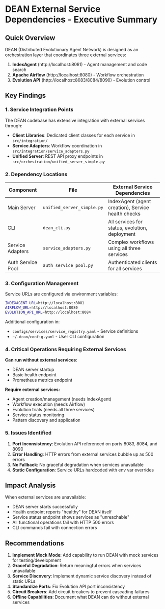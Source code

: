 # DEAN External Service Dependencies - Executive Summary

## Quick Overview

DEAN (Distributed Evolutionary Agent Network) is designed as an orchestration layer that coordinates three external services:

1. **IndexAgent** (http://localhost:8081) - Agent management and code search
2. **Apache Airflow** (http://localhost:8080) - Workflow orchestration
3. **Evolution API** (http://localhost:8083/8084/8090) - Evolution control

## Key Findings

### 1. Service Integration Points

The DEAN codebase has extensive integration with external services through:
- **Client Libraries**: Dedicated client classes for each service in `src/integration/`
- **Service Adapters**: Workflow coordination in `src/integration/service_adapters.py`
- **Unified Server**: REST API proxy endpoints in `src/orchestration/unified_server_simple.py`

### 2. Dependency Locations

| Component | File | External Service Dependencies |
|-----------|------|------------------------------|
| Main Server | `unified_server_simple.py` | IndexAgent (agent creation), Service health checks |
| CLI | `dean_cli.py` | All services for status, evolution, deployment |
| Service Adapters | `service_adapters.py` | Complex workflows using all three services |
| Auth Service Pool | `auth_service_pool.py` | Authenticated clients for all services |

### 3. Configuration Management

Service URLs are configured via environment variables:
```bash
INDEXAGENT_URL=http://localhost:8081
AIRFLOW_URL=http://localhost:8080  
EVOLUTION_API_URL=http://localhost:8084
```

Additional configuration in:
- `configs/services/service_registry.yaml` - Service definitions
- `~/.dean/config.yaml` - User CLI configuration

### 4. Critical Operations Requiring External Services

**Can run without external services:**
- DEAN server startup
- Basic health endpoint
- Prometheus metrics endpoint

**Require external services:**
- Agent creation/management (needs IndexAgent)
- Workflow execution (needs Airflow)
- Evolution trials (needs all three services)
- Service status monitoring
- Pattern discovery and application

### 5. Issues Identified

1. **Port Inconsistency**: Evolution API referenced on ports 8083, 8084, and 8090
2. **Error Handling**: HTTP errors from external services bubble up as 500 errors
3. **No Fallback**: No graceful degradation when services unavailable
4. **Static Configuration**: Service URLs hardcoded with env var overrides

## Impact Analysis

When external services are unavailable:
- DEAN server starts successfully
- Health endpoint reports "healthy" for DEAN itself
- Service status endpoint shows services as "unreachable"
- All functional operations fail with HTTP 500 errors
- CLI commands fail with connection errors

## Recommendations

1. **Implement Mock Mode**: Add capability to run DEAN with mock services for testing/development
2. **Graceful Degradation**: Return meaningful errors when services unavailable
3. **Service Discovery**: Implement dynamic service discovery instead of static URLs
4. **Standardize Ports**: Fix Evolution API port inconsistency
5. **Circuit Breakers**: Add circuit breakers to prevent cascading failures
6. **Offline Capabilities**: Document what DEAN can do without external services